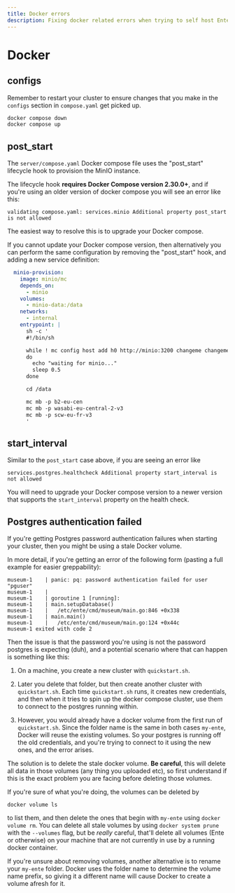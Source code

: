 ```yaml
---
title: Docker errors
description: Fixing docker related errors when trying to self host Ente
---
```


# Docker

## configs

Remember to restart your cluster to ensure changes that you make in the
`configs` section in `compose.yaml` get picked up.

```sh
docker compose down
docker compose up
```

## post_start

The `server/compose.yaml` Docker compose file uses the "post_start" lifecycle
hook to provision the MinIO instance.

The lifecycle hook **requires Docker Compose version 2.30.0+**, and if you're
using an older version of docker compose you will see an error like this:

```
validating compose.yaml: services.minio Additional property post_start is not allowed
```

The easiest way to resolve this is to upgrade your Docker compose.

If you cannot update your Docker compose version, then alternatively you can
perform the same configuration by removing the "post_start" hook, and adding a
new service definition:

```yaml
  minio-provision:
    image: minio/mc
    depends_on:
      - minio
    volumes:
      - minio-data:/data
    networks:
      - internal
    entrypoint: |
      sh -c '
      #!/bin/sh

      while ! mc config host add h0 http://minio:3200 changeme changeme1234
      do
        echo "waiting for minio..."
        sleep 0.5
      done

      cd /data

      mc mb -p b2-eu-cen
      mc mb -p wasabi-eu-central-2-v3
      mc mb -p scw-eu-fr-v3
      '
```

## start_interval

Similar to the `post_start` case above, if you are seeing an error like

```
services.postgres.healthcheck Additional property start_interval is not allowed
```

You will need to upgrade your Docker compose version to a newer version that
supports the `start_interval` property on the health check.

## Postgres authentication failed

If you're getting Postgres password authentication failures when starting your
cluster, then you might be using a stale Docker volume.

In more detail, if you're getting an error of the following form (pasting a full
example for easier greppability):

```
museum-1    | panic: pq: password authentication failed for user "pguser"
museum-1    |
museum-1    | goroutine 1 [running]:
museum-1    | main.setupDatabase()
museum-1    |   /etc/ente/cmd/museum/main.go:846 +0x338
museum-1    | main.main()
museum-1    |   /etc/ente/cmd/museum/main.go:124 +0x44c
museum-1 exited with code 2
```

Then the issue is that the password you're using is not the password postgres is
expecting (duh), and a potential scenario where that can happen is something
like this:

1. On a machine, you create a new cluster with `quickstart.sh`.

2. Later you delete that folder, but then create another cluster with
   `quickstart.sh`. Each time `quickstart.sh` runs, it creates new credentials,
   and then when it tries to spin up the docker compose cluster, use them to
   connect to the postgres running within.

3. However, you would already have a docker volume from the first run of
   `quickstart.sh`. Since the folder name is the same in both cases `my-ente`,
   Docker will reuse the existing volumes. So your postgres is running off the
   old credentials, and you're trying to connect to it using the new ones, and
   the error arises.

The solution is to delete the stale docker volume. **Be careful**, this will
delete all data in those volumes (any thing you uploaded etc), so first
understand if this is the exact problem you are facing before deleting those
volumes.

If you're sure of what you're doing, the volumes can be deleted by

```
docker volume ls
```

to list them, and then delete the ones that begin with `my-ente` using `docker
volume rm`. You can delete all stale volumes by using `docker system prune` with
the `--volumes` flag, but be _really_ careful, that'll delete all volumes (Ente
or otherwise) on your machine that are not currently in use by a running docker
container.

If you're unsure about removing volumes, another alternative is to rename your
`my-ente` folder. Docker uses the folder name to determine the volume name
prefix, so giving it a different name will cause Docker to create a volume
afresh for it.
